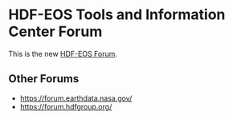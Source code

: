 # HDF-EOS Tools and Information Center Forum

This is the new [HDF-EOS Forum](https://github.com/hdfeos/forum/discussions).

## Other Forums

* https://forum.earthdata.nasa.gov/
* https://forum.hdfgroup.org/
